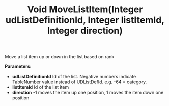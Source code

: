 ﻿---
uid: crmscript_ref_NSListAgent_MoveListItem
title: Void MoveListItem(Integer udListDefinitionId, Integer listItemId, Integer direction)
intellisense: NSListAgent.MoveListItem
keywords: NSListAgent, MoveListItem
so.topic: reference
---

Move a list item up or down in the list based on rank

**Parameters:**
 - **udListDefinitionId** Id of the list. Negative numbers indicate TableNumber value instead of UDListDefId. e.g. -64 = category.
 - **listItemId** Id of the list item
 - **direction** -1 moves the item up one position, 1 moves the item down one position
